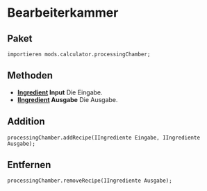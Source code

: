 # Bearbeiterkammer

## Paket
```zenscript
importieren mods.calculator.processingChamber;
```

## Methoden

- **[Ingredient](/Vanilla/Variable_Types/IIngredient/) Input** Die Eingabe.
- **[IIngredient](/Vanilla/Variable_Types/IIngredient/) Ausgabe** Die Ausgabe.

## Addition
```zenscript
processingChamber.addRecipe(IIngrediente Eingabe, IIngrediente Ausgabe);
```

## Entfernen
```zenscript
processingChamber.removeRecipe(IIngrediente Ausgabe);
```
